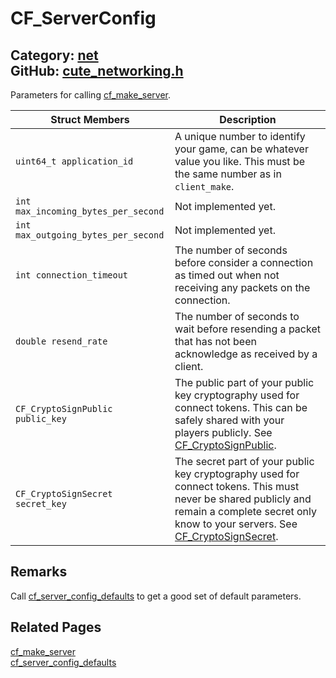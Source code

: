 # CF_ServerConfig

Category: [net](https://github.com/RandyGaul/cute_framework/blob/master/docs/api_reference?id=net)  
GitHub: [cute_networking.h](https://github.com/RandyGaul/cute_framework/blob/master/include/cute_networking.h)  
---

Parameters for calling [cf_make_server](https://github.com/RandyGaul/cute_framework/blob/master/docs/net/cf_make_server.md).

Struct Members | Description
--- | ---
`uint64_t application_id` | A unique number to identify your game, can be whatever value you like. This must be the same number as in `client_make`.
`int max_incoming_bytes_per_second` | Not implemented yet.
`int max_outgoing_bytes_per_second` | Not implemented yet.
`int connection_timeout` | The number of seconds before consider a connection as timed out when not receiving any packets on the connection.
`double resend_rate` | The number of seconds to wait before resending a packet that has not been acknowledge as received by a client.
`CF_CryptoSignPublic public_key` | The public part of your public key cryptography used for connect tokens. This can be safely shared with your players publicly. See [CF_CryptoSignPublic](https://github.com/RandyGaul/cute_framework/blob/master/docs/net/cf_cryptosignpublic.md).
`CF_CryptoSignSecret secret_key` | The secret part of your public key cryptography used for connect tokens. This must never be shared publicly and remain a complete secret only know to your servers. See [CF_CryptoSignSecret](https://github.com/RandyGaul/cute_framework/blob/master/docs/net/cf_cryptosignsecret.md).

## Remarks

Call [cf_server_config_defaults](https://github.com/RandyGaul/cute_framework/blob/master/docs/net/cf_server_config_defaults.md) to get a good set of default parameters.

## Related Pages

[cf_make_server](https://github.com/RandyGaul/cute_framework/blob/master/docs/net/cf_make_server.md)  
[cf_server_config_defaults](https://github.com/RandyGaul/cute_framework/blob/master/docs/net/cf_server_config_defaults.md)  
